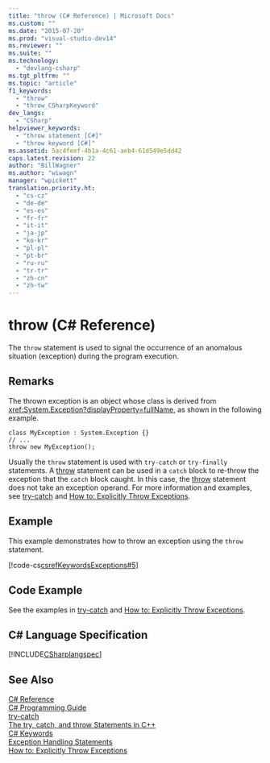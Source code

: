 ```yaml
---
title: "throw (C# Reference) | Microsoft Docs"
ms.custom: ""
ms.date: "2015-07-20"
ms.prod: "visual-studio-dev14"
ms.reviewer: ""
ms.suite: ""
ms.technology: 
  - "devlang-csharp"
ms.tgt_pltfrm: ""
ms.topic: "article"
f1_keywords: 
  - "throw"
  - "throw_CSharpKeyword"
dev_langs: 
  - "CSharp"
helpviewer_keywords: 
  - "throw statement [C#]"
  - "throw keyword [C#]"
ms.assetid: 5ac4feef-4b1a-4c61-aeb4-61d549e5dd42
caps.latest.revision: 22
author: "BillWagner"
ms.author: "wiwagn"
manager: "wpickett"
translation.priority.ht: 
  - "cs-cz"
  - "de-de"
  - "es-es"
  - "fr-fr"
  - "it-it"
  - "ja-jp"
  - "ko-kr"
  - "pl-pl"
  - "pt-br"
  - "ru-ru"
  - "tr-tr"
  - "zh-cn"
  - "zh-tw"
---
```

# throw (C# Reference)
The `throw` statement is used to signal the occurrence of an anomalous situation (exception) during the program execution.  
  
## Remarks  
 The thrown exception is an object whose class is derived from <xref:System.Exception?displayProperty=fullName>, as shown in the following example.  
  
```  
class MyException : System.Exception {}  
// ...  
throw new MyException();  
```  
  
 Usually the `throw` statement is used with `try-catch` or `try-finally` statements.  A [throw](../../../csharp/language-reference/keywords/throw.md) statement can be used in a `catch` block to re-throw the exception that the `catch` block caught.  In this case, the [throw](../../../csharp/language-reference/keywords/throw.md) statement does not take an exception operand.  For more information and examples, see [try-catch](../../../csharp/language-reference/keywords/try-catch.md) and [How to: Explicitly Throw Exceptions](https://msdn.microsoft.com/library/xhcbs8fz).  
  
## Example  
 This example demonstrates how to throw an exception using the `throw` statement.  
  
 [!code-cs[csrefKeywordsExceptions#5](../../../csharp/language-reference/keywords/codesnippet/CSharp/throw_1.cs)]  
  
## Code Example  
 See the examples in [try-catch](../../../csharp/language-reference/keywords/try-catch.md) and [How to: Explicitly Throw Exceptions](https://msdn.microsoft.com/library/xhcbs8fz).  
  
## C# Language Specification  
 [!INCLUDE[CSharplangspec](../../../csharp/language-reference/keywords/includes/csharplangspec_md.md)]  
  
## See Also  
 [C# Reference](../../../csharp/language-reference/index.md)   
 [C# Programming Guide](../../../csharp/programming-guide/index.md)   
 [try-catch](../../../csharp/language-reference/keywords/try-catch.md)   
 [The try, catch, and throw Statements in C++](../../../csharp/language-reference/keywords/try-catch.md)   
 [C# Keywords](../../../csharp/language-reference/keywords/index.md)   
 [Exception Handling Statements](../../../csharp/language-reference/keywords/exception-handling-statements.md)   
 [How to: Explicitly Throw Exceptions](https://msdn.microsoft.com/library/xhcbs8fz)
